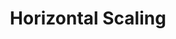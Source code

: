 ---
title: Horizontal Scaling
menu:
  docs_{{ .version }}:
    identifier: guides-mariadb-scaling-horizontal
    name: Horizontal Scaling
    parent: guides-mariadb-scaling
    weight: 10
menu_name: docs_{{ .version }}
---